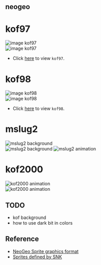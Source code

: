 ## neogeo
# kof97
![image kof97](https://raw.githubusercontent.com/bombzj/arcade-sprite-viewer/master/res/imgkof97.png)<br/>
![image kof97](https://raw.githubusercontent.com/bombzj/arcade-sprite-viewer/master/res/img2kof97.png)<br/>

* Click [here](https://bombzj.github.io/arcade-sprite-viewer/?kof97) to view `kof97`.
# kof98
![image kof98](https://raw.githubusercontent.com/bombzj/arcade-sprite-viewer/master/res/imgkof98.png)<br/>
![image kof98](https://raw.githubusercontent.com/bombzj/arcade-sprite-viewer/master/res/img2kof98.png)<br/>

* Click [here](https://bombzj.github.io/arcade-sprite-viewer/?kof98) to view `kof98`.
# mslug2
![mslug2 background](https://raw.githubusercontent.com/bombzj/arcade-sprite-viewer/master/res/mapmslug2.gif)<br/>
![mslug2 background](https://raw.githubusercontent.com/bombzj/arcade-sprite-viewer/master/res/map2mslug2.png)
![mslug2 animation](https://raw.githubusercontent.com/bombzj/arcade-sprite-viewer/master/res/animmslug2.gif)<br/>
# kof2000
![kof2000 animation](https://raw.githubusercontent.com/bombzj/arcade-sprite-viewer/master/res/animkof2000.gif)<br/>
![kof2000 animation](https://raw.githubusercontent.com/bombzj/arcade-sprite-viewer/master/res/anim2kof2000.gif)<br/>


## TODO
* kof background
* how to use dark bit in colors

## Reference
* [NeoGeo Sprite graphics format](https://wiki.neogeodev.org/index.php?title=Sprite_graphics_format)
* [Sprites defined by SNK](https://wiki.neogeodev.org/index.php?title=Sprites)
